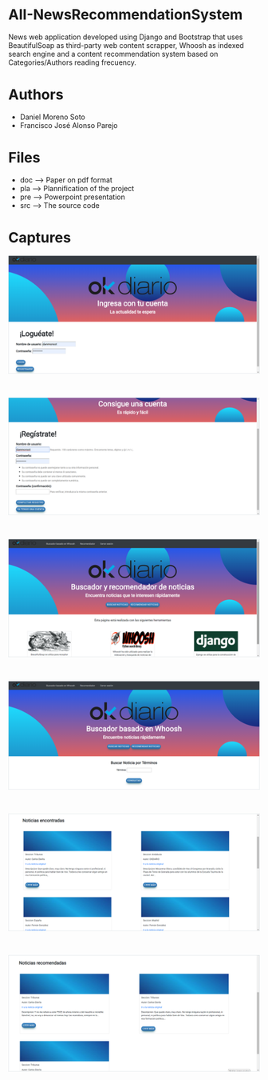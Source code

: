 # AII-NewsRecommendationSystem

News web application developed using Django and Bootstrap that uses BeautifulSoap as third-party web content scrapper, Whoosh as indexed search engine and a content recommendation system based on Categories/Authors reading frecuency.

# Authors
 - Daniel Moreno Soto
 - Francisco José Alonso Parejo

# Files
 - doc --> Paper on pdf format
 - pla --> Plannification of the project
 - pre --> Powerpoint presentation
 - src --> The source code

# Captures
<p align="center">
  <img src="https://raw.githubusercontent.com/franloradr/AII-NewsRecommendationSystem/master/captures/login.png">
</p><br>
<p align="center">
  <img src="https://raw.githubusercontent.com/franloradr/AII-NewsRecommendationSystem/master/captures/signUp.png">
</p><br>
<p align="center">
  <img src="https://raw.githubusercontent.com/franloradr/AII-NewsRecommendationSystem/master/captures/home.png">
</p><br>
<p align="center">
  <img src="https://raw.githubusercontent.com/franloradr/AII-NewsRecommendationSystem/master/captures/whooshIndexedSearchEngine.png">
</p><br>
<p align="center">
  <img src="https://raw.githubusercontent.com/franloradr/AII-NewsRecommendationSystem/master/captures/foundNews.png">
</p><br>
<p align="center">
  <img src="https://raw.githubusercontent.com/franloradr/AII-NewsRecommendationSystem/master/captures/RecommendedNews.png">
</p><br>
